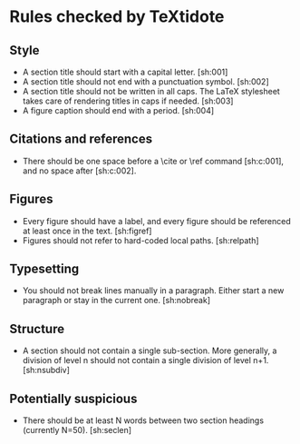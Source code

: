 Rules checked by TeXtidote
==========================

Style
-----

- A section title should start with a capital letter. [sh:001]
- A section title should not end with a punctuation symbol. [sh:002]
- A section title should not be written in all caps. The LaTeX stylesheet
  takes care of rendering titles in caps if needed. [sh:003]
- A figure caption should end with a period. [sh:004]

Citations and references
------------------------

- There should be one space before a \cite or \ref command [sh:c:001], and
  no space after [sh:c:002].

Figures
-------
- Every figure should have a label, and every figure should be referenced at
  least once in the text. [sh:figref]
- Figures should not refer to hard-coded local paths. [sh:relpath]

Typesetting
-----------

- You should not break lines manually in a paragraph. Either start a new
  paragraph or stay in the current one. [sh:nobreak]

Structure
---------

- A section should not contain a single sub-section. More generally, a division
  of level n should not contain a single division of level n+1. [sh:nsubdiv]

Potentially suspicious
----------------------

- There should be at least N words between two section headings (currently
  N=50). [sh:seclen]